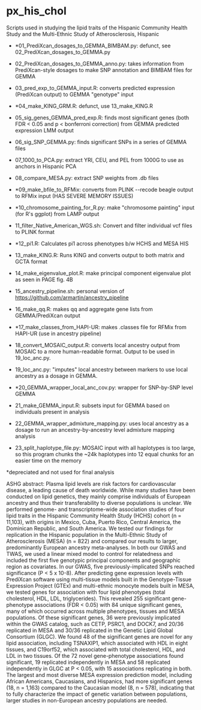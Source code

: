 # px_his_chol
Scripts used in studying the lipid traits of the Hispanic Community Health Study and the Multi-Ethnic Study of Atherosclerosis, Hispanic

* *01_PrediXcan_dosages_to_GEMMA_BIMBAM.py: defunct, see 02_PrediXcan_dosages_to_GEMMA.py

* 02_PrediXcan_dosages_to_GEMMA_anno.py: takes information from PrediXcan-style dosages to make SNP annotation and BIMBAM files for GEMMA

* 03_pred_exp_to_GEMMA_input.R: converts predicted expression (PrediXcan output) to GEMMA "genotype" input

* *04_make_KING_GRM.R: defunct, use 13_make_KING.R

* 05_sig_genes_GEMMA_pred_exp.R: finds most significant genes (both FDR < 0.05 and p < bonferroni correction) from GEMMA predicted expression LMM output

* 06_sig_SNP_GEMMA.py: finds significant SNPs in a series of GEMMA files

* 07_1000_to_PCA.py: extract YRI, CEU, and PEL from 1000G to use as anchors in Hispanic PCA

* 08_compare_MESA.py: extract SNP weights from .db files

* *09_make_bfile_to_RFMix: converts from PLINK --recode beagle output to RFMix input (HAS SEVERE MEMORY ISSUES)

* *10_chromosome_painting_for_R.py: make "chromosome painting" input (for R's ggplot) from LAMP output

* 11_filter_Native_American_WGS.sh: Convert and filter individual vcf files to PLINK format

* *12_pi1.R: Calculates pi1 across phenotypes b/w HCHS and MESA HIS

* 13_make_KING.R: Runs KING and converts output to both matrix and GCTA format

* 14_make_eigenvalue_plot.R: make principal component eigenvalue plot as seen in PAGE fig. 4B

* 15_ancestry_pipeline.sh: personal version of https://github.com/armartin/ancestry_pipeline

* 16_make_qq.R: makes qq and aggregate gene lists from GEMMA/PrediXcan output

* *17_make_classes_from_HAPI-UR: makes .classes file for RFMix from HAPI-UR (use in ancestry pipeline)

* 18_convert_MOSAIC_output.R: converts local ancestry output from MOSAIC to a more human-readable format. Output to be used in 19_loc_anc.py.

* 19_loc_anc.py: "imputes" local ancestry between markers to use local ancestry as a dosage in GEMMA.

* *20_GEMMA_wrapper_local_anc_cov.py: wrapper for SNP-by-SNP level GEMMA

* 21_make_GEMMA_input.R: subsets input for GEMMA based on individuals present in analysis

* 22_GEMMA_wrapper_admixture_mapping.py: uses local ancestry as a dosage to run an ancestry-by-ancestry level admixture mapping analysis

* 23_split_haplotype_file.py: MOSAIC input with all haplotypes is too large, so this program chunks the ~24k haplotypes into 12 equal chunks for an easier time on the memory

*depreciated and not used for final analysis

ASHG abstract: Plasma lipid levels are risk factors for cardiovascular disease, a leading cause of death worldwide. While many studies have been conducted on lipid genetics, they mainly comprise individuals of European ancestry and thus their transferability to diverse populations is unclear. We performed genome- and transcriptome-wide association studies of four lipid traits in the Hispanic Community Health Study (HCHS) cohort (n = 11,103), with origins in Mexico, Cuba, Puerto Rico, Central America, the Dominican Republic, and South America. We tested our findings for replication in the Hispanic population in the Multi-Ethnic Study of Atherosclerosis (MESA) (n = 822) and compared our results to larger, predominantly European ancestry meta-analyses. In both our GWAS and TWAS, we used a linear mixed model to control for relatedness and included the first five genotypic principal components and geographic region as covariates. In our GWAS, five previously-implicated SNPs reached significance (P < 5 x 10-8). After predicting gene expression levels with PrediXcan software using multi-tissue models built in the Genotype-Tissue Expression Project (GTEx) and multi-ethnic monocyte models built in MESA, we tested genes for association with four lipid phenotypes (total cholesterol, HDL, LDL, triglycerides). This revealed 255 significant gene-phenotype associations (FDR < 0.05) with 84 unique significant genes, many of which occurred across multiple phenotypes, tissues and MESA populations. Of these significant genes, 36 were previously implicated within the GWAS catalog, such as CETP, PSRC1, and DOCK7, and 20/36 replicated in MESA and 30/36 replicated in the Genetic Lipid Global Consortium (GLGC). We found 48 of the significant genes are novel for any lipid association, including TSNAXIP1, which associated with HDL in eight tissues, and C19orf52, which associated with total cholesterol, HDL, and LDL in two tissues. Of the 72 novel gene-phenotype associations found significant, 19 replicated independently in MESA and 58 replicated independently in GLGC at P < 0.05, with 15 associations replicating in both. The largest and most diverse MESA expression prediction model, including African Americans, Caucasians, and Hispanics, had more significant genes (18, n = 1,163) compared to the Caucasian model (8, n = 578), indicating that to fully characterize the impact of genetic variation between populations, larger studies in non-European ancestry populations are needed.
